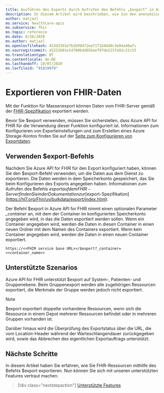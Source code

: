 ```yaml
---
title: Ausführen des Exports durch Aufrufen des Befehls „$export“ in Azure API for FHIR
description: In diesem Artikel wird beschrieben, wie Sie den anonymisierten Export einrichten und verwenden.
author: matjazl
ms.service: healthcare-apis
ms.subservice: fhir
ms.topic: reference
ms.date: 8/26/2020
ms.author: matjazl
ms.openlocfilehash: 433d3391e7b2b99d72ea71f1b4d48c3e04a46afc
ms.sourcegitcommit: d2222681e14700bdd65baef97de223fa91c22c55
ms.translationtype: HT
ms.contentlocale: de-DE
ms.lasthandoff: 10/07/2020
ms.locfileid: "91819979"
---
```

# <a name="how-to-export-fhir-data"></a>Exportieren von FHIR-Daten

Mit der Funktion für Massenexport können Daten vom FHIR-Server gemäß der [FHIR-Spezifikation](https://hl7.org/fhir/uv/bulkdata/export/index.html) exportiert werden. 

Bevor Sie $export verwenden, müssen Sie sicherstellen, dass Azure API for FHIR für die Verwendung dieser Funktion konfiguriert ist. Informationen zum Konfigurieren von Exporteinstellungen und zum Erstellen eines Azure Storage-Kontos finden Sie auf der [Seite zum Konfigurieren von Exportdaten](configure-export-data.md).

## <a name="using-export-command"></a>Verwenden $export-Befehls

Nachdem Sie Azure API for FHIR für den Export konfiguriert haben, können Sie den $export-Befehl verwenden, um die Daten aus dem Dienst zu exportieren. Die Daten werden in dem Speicherkonto gespeichert, das Sie beim Konfigurieren des Exports angegeben haben. Informationen zum Aufrufen des Befehls $export auf dem FHIR-Server finden Sie in der Dokumentation zur [$export-Spezifikation](https://hl7.org/Fhir/uv/bulkdata/export/index.html). 

Der Befehl $export in Azure API for FHIR nimmt einen optionalen Parameter _\_container_ an, mit dem der Container im konfigurierten Speicherkonto angegeben wird, in das die Daten exportiert werden sollen. Wenn ein Container angegeben wird, werden die Daten in diesen Container in einen neuen Ordner mit dem Namen des Containers exportiert. Wenn kein Container angegeben wird, werden die Daten in einen neuen Container exportiert.

`https://<<FHIR service base URL>>/$export?_container=<<container_name>>`

## <a name="supported-scenarios"></a>Unterstützte Szenarios

Azure API for FHIR unterstützt $export auf System-, Patienten- und Gruppenebene. Beim Gruppenexport werden alle zugehörigen Ressourcen exportiert, die Merkmale der Gruppe werden jedoch nicht exportiert.

> [!Note] 
> $export exportiert doppelte vorhandene Ressourcen, wenn sich die Ressource in einem Depot mehrerer Ressourcen befindet oder in mehreren Gruppen vorhanden ist.

Darüber hinaus wird die Überprüfung des Exportstatus über die URL, die vom Location-Header während der Warteschlangendauer zurückgegeben wird, sowie das Abbrechen des eigentlichen Exportauftrags unterstützt.

## <a name="next-steps"></a>Nächste Schritte

In diesem Artikel haben Sie erfahren, wie Sie FHIR-Ressourcen mithilfe des Befehls $export exportieren. Nun können Sie sich mit unseren unterstützten Features vertraut machen.
 
>[!div class="nextstepaction"]
>[Unterstützte Features](fhir-features-supported.md)
